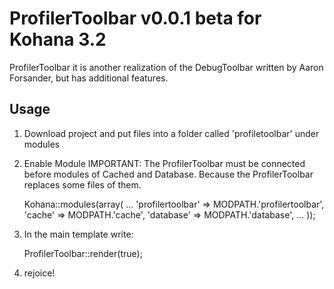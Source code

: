 ProfilerToolbar v0.0.1 beta for Kohana 3.2
===============
ProfilerToolbar it is another realization of the DebugToolbar written by Aaron Forsander, but has additional features.

Usage
-----
1. Download project and put files into a folder called 'profiletoolbar' under modules
2. Enable Module
   IMPORTANT: The ProfilerToolbar must be connected before modules of Cached and Database. Because the ProfilerToolbar replaces some files of them.

    Kohana::modules(array(
      ...
      'profilertoolbar' => MODPATH.'profilertoolbar',
      'cache'           => MODPATH.'cache',
      'database'        => MODPATH.'database',
      ...
    ));

3. In the main template write:

    ProfilerToolbar::render(true);

4. rejoice!